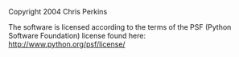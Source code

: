 Copyright 2004 Chris Perkins

The software is licensed according to the terms of the PSF (Python Software Foundation) license found here: http://www.python.org/psf/license/